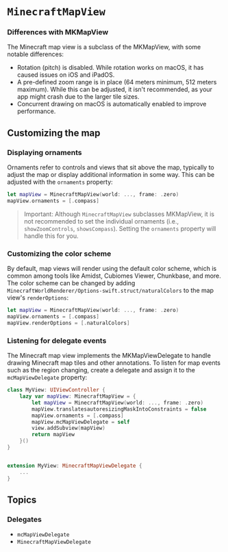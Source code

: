 # ``MinecraftMapView``

### Differences with MKMapView

The Minecraft map view is a subclass of the MKMapView, with some notable
differences:

- Rotation (pitch) is disabled. While rotation works on macOS, it has
  caused issues on iOS and iPadOS.
- A pre-defined zoom range is in place (64 meters minimum, 512 meters
  maximum). While this can be adjusted, it isn't recommended, as your app
  might crash due to the larger tile sizes.
- Concurrent drawing on macOS is automatically enabled to improve
  performance.

## Customizing the map

### Displaying ornaments

Ornaments refer to controls and views that sit above the map, typically to
adjust the map or display additional information in some way. This can be
adjusted with the ``ornaments`` property:

```swift
let mapView = MinecraftMapView(world: ..., frame: .zero)
mapView.ornaments = [.compass]
```

> Important: Although ``MinecraftMapView`` subclasses MKMapView, it is not
> recommended to set the individual ornaments (i.e., `showZoomControls`,
> `showsCompass`). Setting the ``ornaments`` property will handle this for
> you.

### Customizing the color scheme

By default, map views will render using the default color scheme, which is
common among tools like Amidst, Cubiomes Viewer, Chunkbase, and more. The
color scheme can be changed by adding
``MinecraftWorldRenderer/Options-swift.struct/naturalColors`` to the map
view's ``renderOptions``:


```swift
let mapView = MinecraftMapView(world: ..., frame: .zero)
mapView.ornaments = [.compass]
mapView.renderOptions = [.naturalColors]
```

### Listening for delegate events

The Minecraft map view implements the MKMapViewDelegate to handle drawing
Minecraft map tiles and other annotations. To listen for map events such
as the region changing, create a delegate and assign it to the
``mcMapViewDelegate`` property:

```swift
class MyView: UIViewController {
    lazy var mapView: MinecraftMapView = {
        let mapView = MinecraftMapView(world: ..., frame: .zero)
        mapView.translatesautoresizingMaskIntoConstraints = false
        mapView.ornaments = [.compass]
        mapView.mcMapViewDelegate = self
        view.addSubview(mapView)
        return mapView
    }()
}


extension MyView: MinecraftMapViewDelegate {
    ...
}
```

## Topics

### Delegates

- ``mcMapViewDelegate``
- ``MinecraftMapViewDelegate``
